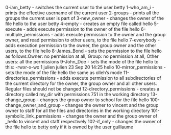 0-iam_betty - switches the current user to the user betty
1-who_am_i -  prints the effective username of the current user
2-groups - prints all the groups the current user is part of
3-new_owner - changes the owner of the file hello to the user betty
4-empty - creates an empty file called hello
5-execute - adds execute permission to the owner of the file hello
6-multiple_permissions - adds execute permission to the owner and the group owner, and read permission to other users, to the file hello
7-everybody - adds execution permission to the owner, the group owner and the other users, to the file hello
8-James_Bond - sets the permission to the file hello as follows:Owner: no permission at all, Group: no permission at all, Other users: all the permissions
9-John_Doe - sets the mode of the file hello to this: -rwxr-x-wx 1 julien julien 23 Sep 20 14:25 hello
10-mirror_permissions - sets the mode of the file hello the same as olleh’s mode
11-directories_permissions - adds execute permission to all subdirectories of the current directory for the owner, the group owner and all other users. Regular files should not be changed
12-directory_permissions - creates a directory called my_dir with permissions 751 in the working directory
13-change_group - changes the group owner to school for the file hello
100-change_owner_and_group - changes the owner to vincent and the group owner to staff for all the files and directories in the working directory
101-symbolic_link_permissions -  changes the owner and the group owner of _hello to vincent and staff respectively
102-if_only - changes the owner of the file hello to betty only if it is owned by the user guillaume
